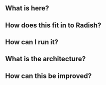# <Component name> 
## What is here?
<!---
Write about what is this folder and the contents
-->
## How does this fit in to Radish?
<!---
Explain this component in the context of the rest of the system
-->
## How can I run it?
<!---
Put in the normal commands to run the service and to run tests
-->
## What is the architecture? 
<!---
In addition to the images add some description of them explaining each part of the diagram.
I know you think your images are beautiful, self-explanatory works of technical art but please,
for the sake of us dumb sods, write a little about them.
-->
## How can this be improved?
<!---
So that others know what you're planning on doing (and how they might help) 
write about or (ideally) link to existing issues in github that are important to advance the work on the project.
If you link please use github issue filter for your component label (and if you don't have a component label, make one).
E.g. https://github.com/EYBlockchain/radish-34/issues?q=is%3Aissue+is%3Aopen+label%3ADocumentation would show all the documentation issues that are open.
-->




